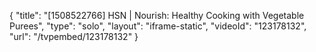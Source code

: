 {
    "title": "[1508522766] HSN | Nourish: Healthy Cooking with Vegetable Purees",
    "type": "solo",
    "layout": "iframe-static",
    "videoId": "123178132",
    "url": "\/tvpembed\/123178132"
}
